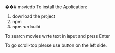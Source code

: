 ��# moviedb
To install the Application: 
1) download the project
2) npm i
3) npm run build

To search movies wirte text in input and press Enter

To go scroll-top please use button on the left side.
